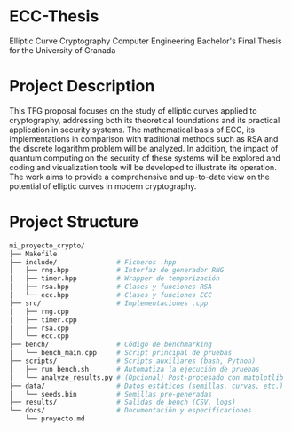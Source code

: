 # ECC-Thesis
Elliptic Curve Cryptography Computer Engineering Bachelor's Final Thesis for the University of Granada

# Project Description
This TFG proposal focuses on the study of elliptic curves applied to cryptography, addressing both its theoretical foundations and its practical application in security systems. The mathematical basis of ECC, its implementations in comparison with traditional methods such as RSA and the discrete logarithm problem will be analyzed. In addition, the impact of quantum computing on the security of these systems will be explored and coding and visualization tools will be developed to illustrate its operation. The work aims to provide a comprehensive and up-to-date view on the potential of elliptic curves in modern cryptography.

# Project Structure
```bash
mi_proyecto_crypto/
├── Makefile
├── include/               # Ficheros .hpp
│   ├── rng.hpp            # Interfaz de generador RNG
│   ├── timer.hpp          # Wrapper de temporización
│   ├── rsa.hpp            # Clases y funciones RSA
│   └── ecc.hpp            # Clases y funciones ECC
├── src/                   # Implementaciones .cpp
│   ├── rng.cpp
│   ├── timer.cpp
│   ├── rsa.cpp
│   └── ecc.cpp
├── bench/                 # Código de benchmarking
│   └── bench_main.cpp     # Script principal de pruebas
├── scripts/               # Scripts auxiliares (bash, Python)
│   ├── run_bench.sh       # Automatiza la ejecución de pruebas
│   └── analyze_results.py # (Opcional) Post-procesado con matplotlib
├── data/                  # Datos estáticos (semillas, curvas, etc.)
│   └── seeds.bin          # Semillas pre-generadas
├── results/               # Salidas de bench (CSV, logs)
└── docs/                  # Documentación y especificaciones
    └── proyecto.md
```